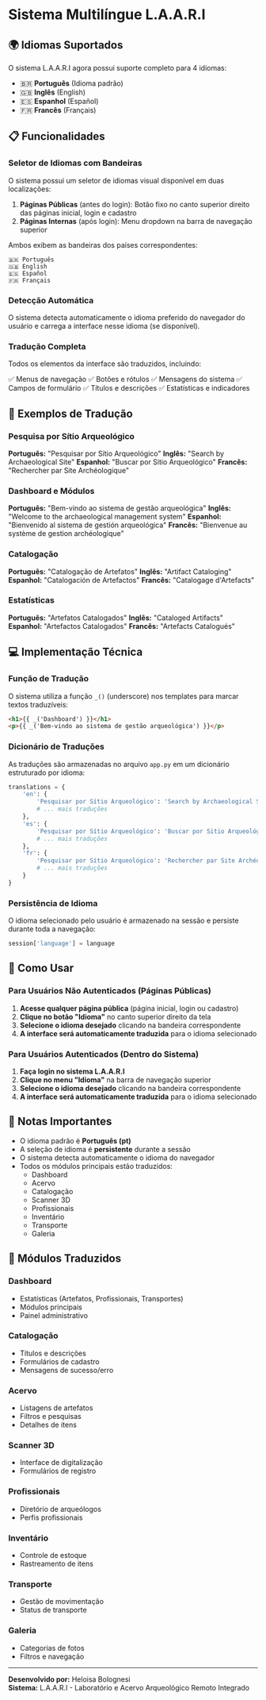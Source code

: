 # Sistema Multilíngue L.A.A.R.I

## 🌍 Idiomas Suportados

O sistema L.A.A.R.I agora possui suporte completo para 4 idiomas:

- 🇧🇷 **Português** (Idioma padrão)
- 🇬🇧 **Inglês** (English)
- 🇪🇸 **Espanhol** (Español)
- 🇫🇷 **Francês** (Français)

## 📋 Funcionalidades

### Seletor de Idiomas com Bandeiras

O sistema possui um seletor de idiomas visual disponível em duas localizações:

1. **Páginas Públicas** (antes do login): Botão fixo no canto superior direito das páginas inicial, login e cadastro
2. **Páginas Internas** (após login): Menu dropdown na barra de navegação superior

Ambos exibem as bandeiras dos países correspondentes:

```
🇧🇷 Português
🇬🇧 English
🇪🇸 Español
🇫🇷 Français
```

### Detecção Automática

O sistema detecta automaticamente o idioma preferido do navegador do usuário e carrega a interface nesse idioma (se disponível).

### Tradução Completa

Todos os elementos da interface são traduzidos, incluindo:

✅ Menus de navegação
✅ Botões e rótulos
✅ Mensagens do sistema
✅ Campos de formulário
✅ Títulos e descrições
✅ Estatísticas e indicadores

## 🔧 Exemplos de Tradução

### Pesquisa por Sítio Arqueológico

**Português:** "Pesquisar por Sítio Arqueológico"
**Inglês:** "Search by Archaeological Site"
**Espanhol:** "Buscar por Sitio Arqueológico"
**Francês:** "Rechercher par Site Archéologique"

### Dashboard e Módulos

**Português:** "Bem-vindo ao sistema de gestão arqueológica"
**Inglês:** "Welcome to the archaeological management system"
**Espanhol:** "Bienvenido al sistema de gestión arqueológica"
**Francês:** "Bienvenue au système de gestion archéologique"

### Catalogação

**Português:** "Catalogação de Artefatos"
**Inglês:** "Artifact Cataloging"
**Espanhol:** "Catalogación de Artefactos"
**Francês:** "Catalogage d'Artefacts"

### Estatísticas

**Português:** "Artefatos Catalogados"
**Inglês:** "Cataloged Artifacts"
**Espanhol:** "Artefactos Catalogados"
**Francês:** "Artefacts Catalogués"

## 💻 Implementação Técnica

### Função de Tradução

O sistema utiliza a função `_()` (underscore) nos templates para marcar textos traduzíveis:

```html
<h1>{{ _('Dashboard') }}</h1>
<p>{{ _('Bem-vindo ao sistema de gestão arqueológica') }}</p>
```

### Dicionário de Traduções

As traduções são armazenadas no arquivo `app.py` em um dicionário estruturado por idioma:

```python
translations = {
    'en': {
        'Pesquisar por Sítio Arqueológico': 'Search by Archaeological Site',
        # ... mais traduções
    },
    'es': {
        'Pesquisar por Sítio Arqueológico': 'Buscar por Sitio Arqueológico',
        # ... mais traduções
    },
    'fr': {
        'Pesquisar por Sítio Arqueológico': 'Rechercher par Site Archéologique',
        # ... mais traduções
    }
}
```

### Persistência de Idioma

O idioma selecionado pelo usuário é armazenado na sessão e persiste durante toda a navegação:

```python
session['language'] = language
```

## 🚀 Como Usar

### Para Usuários Não Autenticados (Páginas Públicas)

1. **Acesse qualquer página pública** (página inicial, login ou cadastro)
2. **Clique no botão "Idioma"** no canto superior direito da tela
3. **Selecione o idioma desejado** clicando na bandeira correspondente
4. **A interface será automaticamente traduzida** para o idioma selecionado

### Para Usuários Autenticados (Dentro do Sistema)

1. **Faça login no sistema L.A.A.R.I**
2. **Clique no menu "Idioma"** na barra de navegação superior
3. **Selecione o idioma desejado** clicando na bandeira correspondente
4. **A interface será automaticamente traduzida** para o idioma selecionado

## 📝 Notas Importantes

- O idioma padrão é **Português (pt)**
- A seleção de idioma é **persistente** durante a sessão
- O sistema detecta automaticamente o idioma do navegador
- Todos os módulos principais estão traduzidos:
  - Dashboard
  - Acervo
  - Catalogação
  - Scanner 3D
  - Profissionais
  - Inventário
  - Transporte
  - Galeria

## 🎯 Módulos Traduzidos

### Dashboard
- Estatísticas (Artefatos, Profissionais, Transportes)
- Módulos principais
- Painel administrativo

### Catalogação
- Títulos e descrições
- Formulários de cadastro
- Mensagens de sucesso/erro

### Acervo
- Listagens de artefatos
- Filtros e pesquisas
- Detalhes de itens

### Scanner 3D
- Interface de digitalização
- Formulários de registro

### Profissionais
- Diretório de arqueólogos
- Perfis profissionais

### Inventário
- Controle de estoque
- Rastreamento de itens

### Transporte
- Gestão de movimentação
- Status de transporte

### Galeria
- Categorias de fotos
- Filtros e navegação

---

**Desenvolvido por:** Heloisa Bolognesi  
**Sistema:** L.A.A.R.I - Laboratório e Acervo Arqueológico Remoto Integrado
